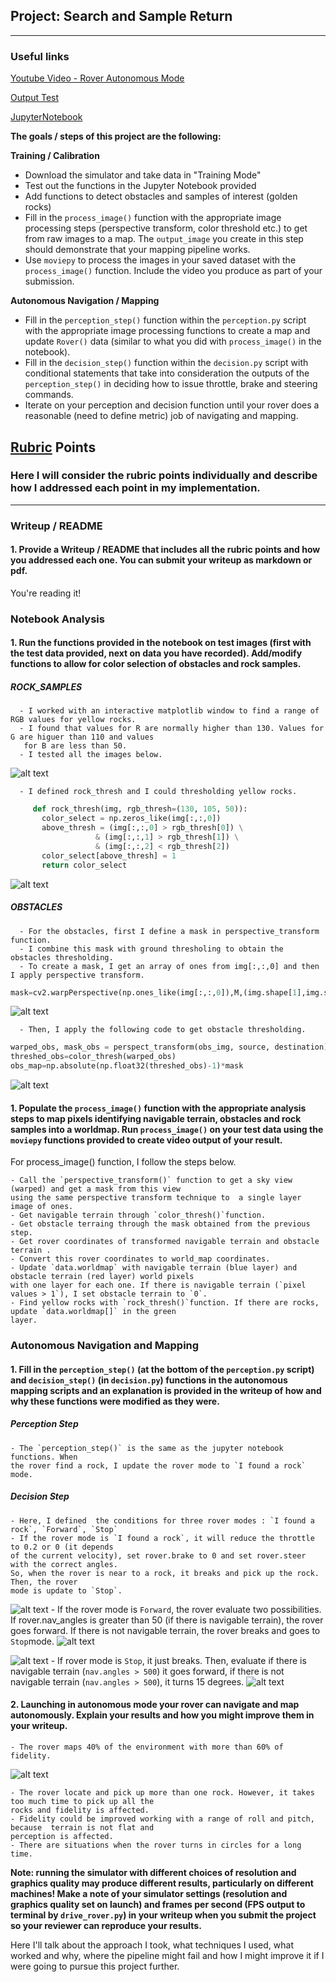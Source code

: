 ## Project: Search and Sample Return
---
### Useful links
[Youtube Video - Rover Autonomous Mode](https://www.youtube.com/watch?v=paQpnF8RNOM&feature=youtu.be)

[Output Test](../output/test_mapping.mp4)

[JupyterNotebook](../code/Rover_Project_Test_Notebook.ipynb)

**The goals / steps of this project are the following:**  

**Training / Calibration**  

* Download the simulator and take data in "Training Mode"
* Test out the functions in the Jupyter Notebook provided
* Add functions to detect obstacles and samples of interest (golden rocks)
* Fill in the `process_image()` function with the appropriate image processing steps (perspective transform, color threshold etc.) to get from raw images to a map.  The `output_image` you create in this step should demonstrate that your mapping pipeline works.
* Use `moviepy` to process the images in your saved dataset with the `process_image()` function.  Include the video you produce as part of your submission.

**Autonomous Navigation / Mapping**

* Fill in the `perception_step()` function within the `perception.py` script with the appropriate image processing functions to create a map and update `Rover()` data (similar to what you did with `process_image()` in the notebook). 
* Fill in the `decision_step()` function within the `decision.py` script with conditional statements that take into consideration the outputs of the `perception_step()` in deciding how to issue throttle, brake and steering commands. 
* Iterate on your perception and decision function until your rover does a reasonable (need to define metric) job of navigating and mapping.  

[//]: # (Image References)

[rock_images]: ./misc/rock_test_images.JPG
[rock_images_thresh]: ./misc/rock_test_thresh.JPG
[mask_image]: ./misc/mask_image.JPG
[obstacle_thresh]: ./misc/obstacle_thresh.JPG
[forward]: ./misc/forwardmode.png
[rock]: ./misc/I-FoundRock.png
[pickup]: ./misc/picking-up.png
[turning]: ./misc/turning.png
[goal]: ./misc/goalComplete.png


## [Rubric](https://review.udacity.com/#!/rubrics/916/view) Points
### Here I will consider the rubric points individually and describe how I addressed each point in my implementation.  

---
### Writeup / README

#### 1. Provide a Writeup / README that includes all the rubric points and how you addressed each one.  You can submit your writeup as markdown or pdf.  

You're reading it!

### Notebook Analysis
#### 1. Run the functions provided in the notebook on test images (first with the test data provided, next on data you have recorded). Add/modify functions to allow for color selection of obstacles and rock samples.

##### ROCK_SAMPLES
	  - I worked with an interactive matplotlib window to find a range of RGB values for yellow rocks. 
	  - I found that values for R are normally higher than 130. Values for G are higuer than 110 and values
	   for B are less than 50.
	  - I tested all the images below.
![alt text][rock_images]

      - I defined rock_thresh and I could thresholding yellow rocks.
 ```python
      def rock_thresh(img, rgb_thresh=(130, 105, 50)):
    	color_select = np.zeros_like(img[:,:,0])
    	above_thresh = (img[:,:,0] > rgb_thresh[0]) \
                	& (img[:,:,1] > rgb_thresh[1]) \
                	& (img[:,:,2] < rgb_thresh[2])
    	color_select[above_thresh] = 1
    	return color_select
 ```
![alt text][rock_images_thresh]

##### OBSTACLES
	  - For the obstacles, first I define a mask in perspective_transform function.
	  - I combine this mask with ground thresholing to obtain the obstacles thresholding.
	  - To create a mask, I get an array of ones from img[:,:,0] and then I apply perspective transform.

 ```python
mask=cv2.warpPerspective(np.ones_like(img[:,:,0]),M,(img.shape[1],img.shape[0]))
 ```
![alt text][mask_image]

	  - Then, I apply the following code to get obstacle thresholding.

 ```python
warped_obs, mask_obs = perspect_transform(obs_img, source, destination) 
threshed_obs=color_thresh(warped_obs)
obs_map=np.absolute(np.float32(threshed_obs)-1)*mask
```
![alt text][obstacle_thresh]



#### 1. Populate the `process_image()` function with the appropriate analysis steps to map pixels identifying navigable terrain, obstacles and rock samples into a worldmap.  Run `process_image()` on your test data using the `moviepy` functions provided to create video output of your result. 

For process_image() function, I follow the steps below.

	- Call the `perspective_transform()` function to get a sky view (warped) and get a mask from this view 
	using the same perspective transform technique to  a single layer image of ones. 
	- Get navigable terrain through `color_thresh()`function. 
	- Get obstacle terraing through the mask obtained from the previous step.
	- Get rover coordinates of transformed navigable terrain and obstacle terrain . 
	- Convert this rover coordinates to world_map coordinates.
	- Update `data.worldmap` with navigable terrain (blue layer) and obstacle terrain (red layer) world pixels 
	with one layer for each one. If there is navigable terrain (`pixel values > 1`), I set obstacle terrain to `0`.
	- Find yellow rocks with `rock_thresh()`function. If there are rocks, update `data.worldmap[]` in the green 
	layer.

### Autonomous Navigation and Mapping

#### 1. Fill in the `perception_step()` (at the bottom of the `perception.py` script) and `decision_step()` (in `decision.py`) functions in the autonomous mapping scripts and an explanation is provided in the writeup of how and why these functions were modified as they were.

##### Perception Step
	- The `perception_step()` is the same as the jupyter notebook functions. When 
	the rover find a rock, I update the rover mode to `I found a rock` mode.

##### Decision Step
	- Here, I defined  the conditions for three rover modes : `I found a rock`, `Forward`, `Stop`
	- If the rover mode is `I found a rock`, it will reduce the throttle to 0.2 or 0 (it depends 
	of the current velocity), set rover.brake to 0 and set rover.steer with the correct angles. 
	So, when the rover is near to a rock, it breaks and pick up the rock. Then, the rover 
	mode is update to `Stop`.

![alt text][rock]
	- If the rover mode is `Forward`, the rover evaluate two possibilities. If rover.nav_angles is greater than 50 (if there is navigable terrain), the rover goes forward. If there is not navigable terrain, the rover breaks and goes to `Stop`mode.
![alt text][forward]

![alt text][pickup]
	- If rover mode is `Stop`, it just breaks. Then, evaluate if there is navigable terrain (`nav.angles > 500`) it goes forward, if there is not navigable terrain (`nav.angles > 500`), it turns 15 degrees.
![alt text][turning]

#### 2. Launching in autonomous mode your rover can navigate and map autonomously.  Explain your results and how you might improve them in your writeup.  
	- The rover maps 40% of the environment with more than 60% of fidelity.

![alt text][goal] 

	- The rover locate and pick up more than one rock. However, it takes too much time to pick up all the 
	rocks and fidelity is affected.
	- Fidelity could be improved working with a range of roll and pitch, because  terrain is not flat and 
	perception is affected.
	- There are situations when the rover turns in circles for a long time.

**Note: running the simulator with different choices of resolution and graphics quality may produce different results, particularly on different machines!  Make a note of your simulator settings (resolution and graphics quality set on launch) and frames per second (FPS output to terminal by `drive_rover.py`) in your writeup when you submit the project so your reviewer can reproduce your results.**

Here I'll talk about the approach I took, what techniques I used, what worked and why, where the pipeline might fail and how I might improve it if I were going to pursue this project further.  




